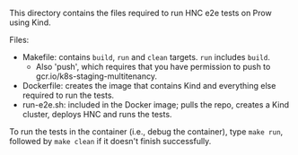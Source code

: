 This directory contains the files required to run HNC e2e tests on Prow using
Kind.

Files:
* Makefile: contains `build`, `run` and `clean` targets. `run` includes `build`.
  * Also 'push', which requires that you have permission to push to
    gcr.io/k8s-staging-multitenancy.
* Dockerfile: creates the image that contains Kind and everything else required
  to run the tests.
* run-e2e.sh: included in the Docker image; pulls the repo, creates a Kind
  cluster, deploys HNC and runs the tests.

To run the tests in the container (i.e., debug the container), type `make run`,
followed by `make clean` if it doesn't finish successfully.
